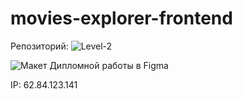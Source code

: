 # movies-explorer-frontend

Репозиторий:
![Level-2](https://github.com/ElmiraZairbekova/movies-explorer-frontend/tree/level-2)

![Макет Дипломной работы в Figma](https://www.figma.com/file/cASM20ikAsPlTi2doec68Q/Diploma?node-id=704%3A907&t=g2NeZ4zUgeKadH74-0)

IP:
62.84.123.141
